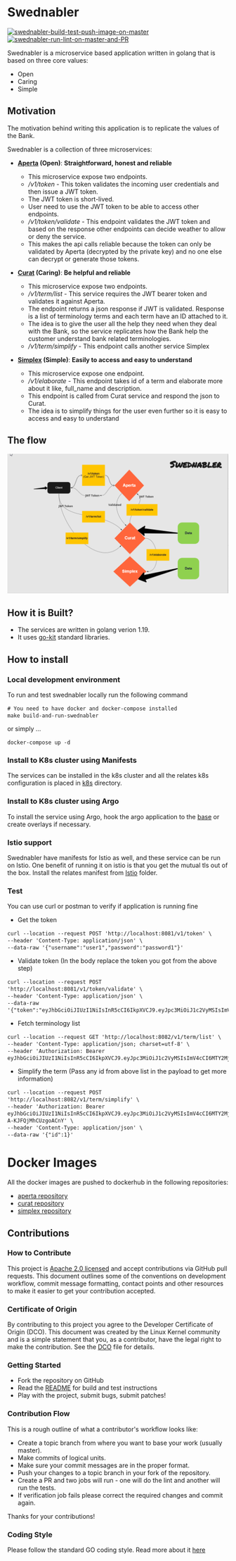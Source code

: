 # Swednabler


[![swednabler-build-test-push-image-on-master](https://github.com/sb-attempt/swednabler/actions/workflows/swednabler-build-test-push-image-on-master.yaml/badge.svg)](https://github.com/sb-attempt/swednabler/actions/workflows/swednabler-build-test-push-image-on-master.yaml)
[![swednabler-run-lint-on-master-and-PR](https://github.com/sb-attempt/swednabler/actions/workflows/swednabler-run-lint-on-master-and-PR.yml/badge.svg)](https://github.com/sb-attempt/swednabler/actions/workflows/swednabler-run-lint-on-master-and-PR.yml)


Swednabler is a microservice based application written in golang that is based on three core values:
* Open
* Caring
* Simple

## Motivation

The motivation behind writing this application is to replicate the values of the Bank. 

Swednabler is a collection of three microservices:
* **[Aperta](./aperta) (Open)**: **Straightforward, honest and reliable** 
    * This microservice expose two endpoints.
    * _/v1/token_ - This token validates the incoming user credentials and then issue a JWT token.
    * The JWT token is short-lived.  
    * User need to use the JWT token  to be able to access other endpoints.
    * _/v1/token/validate_ -  This endpoint validates the JWT token and based on the response other endpoints can decide weather to allow or deny the service.
    * This makes the api calls reliable because the token can only be validated by Aperta (decrypted by the private key) and no one else can decrypt or generate those tokens.

* **[Curat](./curat) (Caring)**: **Be helpful and reliable**
    * This microservice expose two endpoints.
    * _/v1/term/list_ - This service requires the JWT bearer token and validates it against Aperta.
    * The endpoint returns a json response if JWT is validated. Response is a list of terminology terms and each term have an ID attached to it.
    * The idea is to give the user all the help they need when they deal with the Bank, so the service replicates how the Bank help the customer understand bank related terminologies.
    * _/v1/term/simplify_ - This endpoint calls another service Simplex
    
* **[Simplex](./simplex) (Simple)**:  **Easily to access and easy to understand**
    * This microservice expose one endpoint.
    * _/v1/elaborate_ - This endpoint takes id of a term and elaborate more about it like, full_name and description. 
    * This endpoint is called from Curat service and respond the json to Curat.
    * The idea is to simplify things for the user even further so it is easy to access and easy to understand
 
## The flow

![](./images/swednabler-api-flow.png)

## How it is Built?

* The services are written in golang verion 1.19.
* It uses [go-kit](https://github.com/go-kit/kit) standard libraries.

## How to install

### Local development environment

To run and test swednabler locally run the following command

```
# You need to have docker and docker-compose installed
make build-and-run-swednabler
```

or simply ...

```
docker-compose up -d
```

### Install to K8s cluster using Manifests

The services can be installed in the k8s cluster and all the relates k8s configuration is placed in [k8s](./k8s) directory.

### Install to K8s cluster using Argo

To install the service using Argo, hook the argo application to the [base](./k8s/config/base) or create overlays if necessary.

### Istio support

Swednabler have manifests for Istio as well, and these service can be run on Istio. One benefit of running it on istio is that you get the mutual tls out of the box.
Install the relates manifest from [Istio](./istio) folder.


### Test

You can use curl or postman to verify if application is running fine

* Get the token
```
curl --location --request POST 'http://localhost:8081/v1/token' \
--header 'Content-Type: application/json' \
--data-raw '{"username":"user1","password":"password1"}'
```

* Validate token (In the body replace the token you got from the above step)
```
curl --location --request POST 'http://localhost:8081/v1/token/validate' \
--header 'Content-Type: application/json' \
--data-raw '{"token":"eyJhbGciOiJIUzI1NiIsInR5cCI6IkpXVCJ9.eyJpc3MiOiJ1c2VyMSIsImV4cCI6MTY2MjQ3ODg3OH0.Dqdq4F5ca6VORCVwbdrF2aJxkxZbgXCN1p9jipXUmVU"}'
```

* Fetch terminology list
```
curl --location --request GET 'http://localhost:8082/v1/term/list' \
--header 'Content-Type: application/json; charset=utf-8' \
--header 'Authorization: Bearer eyJhbGciOiJIUzI1NiIsInR5cCI6IkpXVCJ9.eyJpc3MiOiJ1c2VyMSIsImV4cCI6MTY2MjcxODA0MX0.qcFVrlVcUQ94DK65zPg4PKwuWYh6LCbIr2p_uG6LgxQ'
```

* Simplify the term (Pass any id from above list in the payload to get more information)
```
curl --location --request POST 'http://localhost:8082/v1/term/simplify' \
--header 'Authorization: Bearer eyJhbGciOiJIUzI1NiIsInR5cCI6IkpXVCJ9.eyJpc3MiOiJ1c2VyMSIsImV4cCI6MTY2MjcyNjU5NX0.TmRO5ycYLTG7_cpqxUqzkJry-A-KJFQjMhCUzgoACnY' \
--header 'Content-Type: application/json' \
--data-raw '{"id":1}'
```

# Docker Images

All the docker images are pushed to dockerhub in the following repositories:
* [aperta repository](https://hub.docker.com/repository/docker/chetanketh/aperta)
* [curat repository](https://hub.docker.com/repository/docker/chetanketh/curat)
* [simplex repository](https://hub.docker.com/repository/docker/chetanketh/simplex)

## Contributions

### How to Contribute

This project is [Apache 2.0 licensed](LICENSE) and accept contributions via
GitHub pull requests.  This document outlines some of the conventions on
development workflow, commit message formatting, contact points and other
resources to make it easier to get your contribution accepted.

### Certificate of Origin

By contributing to this project you agree to the Developer Certificate of
Origin (DCO). This document was created by the Linux Kernel community and is a
simple statement that you, as a contributor, have the legal right to make the
contribution. See the [DCO](DCO) file for details.

### Getting Started

- Fork the repository on GitHub
- Read the [README](README.md) for build and test instructions
- Play with the project, submit bugs, submit patches!

### Contribution Flow

This is a rough outline of what a contributor's workflow looks like:

- Create a topic branch from where you want to base your work (usually master).
- Make commits of logical units.
- Make sure your commit messages are in the proper format.
- Push your changes to a topic branch in your fork of the repository.
- Create a PR and two jobs will run - one will do the lint and another will run the tests.
- If verification job fails please correct the required changes and commit again.

Thanks for your contributions!

### Coding Style

Please follow the standard GO coding style. Read more about it [here](https://golang.org/doc/effective_go.html)




